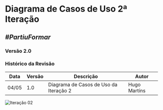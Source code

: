 # **Diagrama de Casos de Uso 2ª Iteração**

##  ***#PartiuFormar***

### **Versão 2.0**

### Histórico da Revisão
Data|Versão|Descrição|Autor
----|------|---------|------------------
04/05|1.0|Diagrama de Casos de Uso da Iteração 2|Hugo Martíns

![Iteração 02](http://imgur.com/4AORBEI.png)